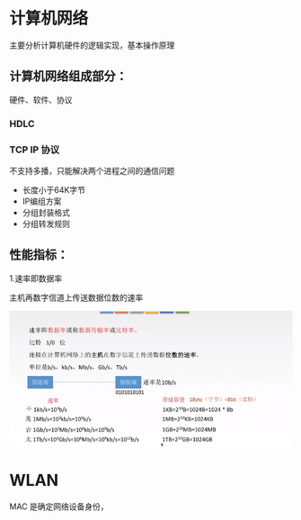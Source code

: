 # 计算机网络
主要分析计算机硬件的逻辑实现，基本操作原理



## 计算机网络组成部分：

硬件、软件、协议

### HDLC 

### TCP IP 协议
不支持多播，只能解决两个进程之间的通信问题
- 长度小于64K字节
- IP编组方案
- 分组封装格式
- 分组转发规则


## 性能指标：

1.速率即数据率

主机再数字信道上传送数据位数的速率



![](images\net_rate.png)





# WLAN



MAC 是确定网络设备身份，







